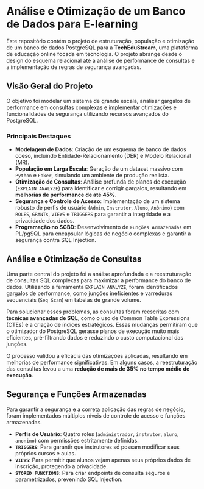 # Análise e Otimização de um Banco de Dados para E-learning

Este repositório contém o projeto de estruturação, população e otimização de um banco de dados PostgreSQL para a **TechEduStream**, uma plataforma de educação online focada em tecnologia. O projeto abrange desde o design do esquema relacional até a análise de performance de consultas e a implementação de regras de segurança avançadas.

## Visão Geral do Projeto

O objetivo foi modelar um sistema de grande escala, analisar gargalos de performance em consultas complexas e implementar otimizações e funcionalidades de segurança utilizando recursos avançados do PostgreSQL.

### Principais Destaques

  * **Modelagem de Dados**: Criação de um esquema de banco de dados coeso, incluindo Entidade-Relacionamento (DER) e Modelo Relacional (MR).
  * **População em Larga Escala**: Geração de um dataset massivo com `Python` e `Faker`, simulando um ambiente de produção realista.
  * **Otimização de Consultas**: Análise profunda de planos de execução (`EXPLAIN ANALYZE`) para identificar e corrigir gargalos, resultando em **melhorias de performance de até 45%**.
  * **Segurança e Controle de Acesso**: Implementação de um sistema robusto de perfis de usuário (`Admin`, `Instrutor`, `Aluno`, `Anônimo`) com `ROLES`, `GRANTs`, `VIEWS` e `TRIGGERS` para garantir a integridade e a privacidade dos dados.
  * **Programação no SGBD**: Desenvolvimento de `Funções Armazenadas` em PL/pgSQL para encapsular lógicas de negócio complexas e garantir a segurança contra SQL Injection.

## Análise e Otimização de Consultas

Uma parte central do projeto foi a análise aprofundada e a reestruturação de consultas SQL complexas para maximizar a performance do banco de dados. Utilizando a ferramenta `EXPLAIN ANALYZE`, foram identificados gargalos de performance, como junções ineficientes e varreduras sequenciais (`Seq Scan`) em tabelas de grande volume.

Para solucionar esses problemas, as consultas foram reescritas com **técnicas avançadas de SQL**, como o uso de Common Table Expressions (CTEs) e a criação de índices estratégicos. Essas mudanças permitiram que o otimizador do PostgreSQL gerasse planos de execução muito mais eficientes, pré-filtrando dados e reduzindo o custo computacional das junções.

O processo validou a eficácia das otimizações aplicadas, resultando em melhorias de performance significativas. Em alguns casos, a reestruturação das consultas levou a uma **redução de mais de 35% no tempo médio de execução**.

## Segurança e Funções Armazenadas

Para garantir a segurança e a correta aplicação das regras de negócio, foram implementados múltiplos níveis de controle de acesso e funções armazenadas.

  * **Perfis de Usuário**: Quatro roles (`administrador`, `instrutor`, `aluno`, `anonimo`) com permissões estritamente definidas.
  * **`TRIGGERS`**: Para garantir que instrutores só possam modificar seus próprios cursos e aulas.
  * **`VIEWS`**: Para permitir que alunos vejam apenas seus próprios dados de inscrição, protegendo a privacidade.
  * **`STORED FUNCTIONS`**: Para criar endpoints de consulta seguros e parametrizados, prevenindo SQL Injection.
